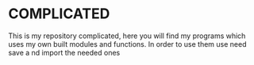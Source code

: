 # COMPLICATED


This is my repository complicated, here you will find my programs which uses my own built modules and functions.
In order to use them use need save a nd import the needed ones

